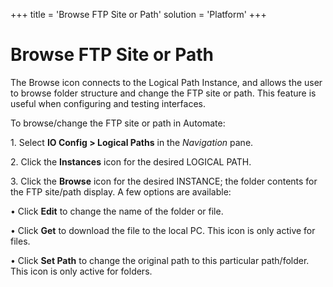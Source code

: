 +++
title = 'Browse FTP Site or Path'
solution = 'Platform'
+++

# Browse FTP Site or Path

The Browse icon connects to the Logical Path Instance, and allows the
user to browse folder structure and change the FTP site or path. This
feature is useful when configuring and testing interfaces.

To browse/change the FTP site or path in Automate:

1\. Select **IO Config \> Logical Paths** in the *Navigation* pane.

2\. Click the **Instances** icon for the desired LOGICAL PATH.

3\. Click the **Browse** icon for the desired INSTANCE; the folder
contents for the FTP site/path display. A few options are available:

• Click **Edit** to change the name of the folder or file.

• Click **Get** to download the file to the local PC. This icon is only
active for files.

• Click **Set Path** to change the original path to this particular
path/folder. This icon is only active for folders.
